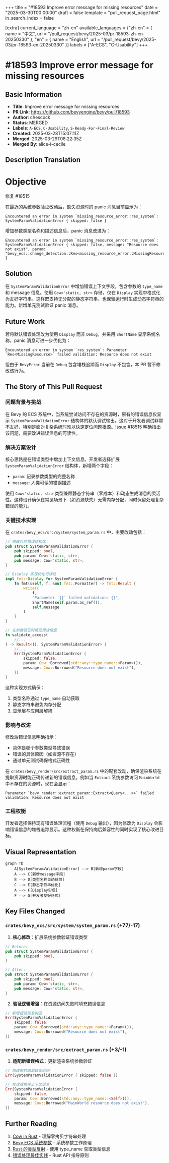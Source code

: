 +++
title = "#18593 Improve error message for missing resources"
date = "2025-03-30T00:00:00"
draft = false
template = "pull_request_page.html"
in_search_index = false

[extra]
current_language = "zh-cn"
available_languages = {"zh-cn" = { name = "中文", url = "/pull_request/bevy/2025-03/pr-18593-zh-cn-20250330" }, "en" = { name = "English", url = "/pull_request/bevy/2025-03/pr-18593-en-20250330" }}
labels = ["A-ECS", "C-Usability"]
+++

# #18593 Improve error message for missing resources

## Basic Information
- **Title**: Improve error message for missing resources
- **PR Link**: https://github.com/bevyengine/bevy/pull/18593
- **Author**: chescock
- **Status**: MERGED
- **Labels**: `A-ECS`, `C-Usability`, `S-Ready-For-Final-Review`
- **Created**: 2025-03-28T15:07:11Z
- **Merged**: 2025-03-29T08:22:35Z
- **Merged By**: alice-i-cecile

## Description Translation
# Objective

修复 #18515

在最近的系统参数验证改动后，缺失资源时的 panic 消息目前显示为：
```
Encountered an error in system `missing_resource_error::res_system`: SystemParamValidationError { skipped: false }
```
增加参数类型名称和描述信息后，panic 消息改进为：
```
Encountered an error in system `missing_resource_error::res_system`: SystemParamValidationError { skipped: false, message: "Resource does not exist", param: "bevy_ecs::change_detection::Res<missing_resource_error::MissingResource>" }
```

## Solution

在 `SystemParamValidationError` 中增加错误上下文字段。包含参数的 `type_name` 和 message 信息。使用 `Cow<'static, str>` 存储，仅在 `Display` 实现中格式化为友好字符串。这样既支持无分配的静态字符串，也保留运行时生成动态字符串的能力。新增单元测试验证 panic 消息。

## Future Work

若将默认错误处理改为使用 `Display` 而非 `Debug`，并采用 `ShortName` 显示系统名称，panic 消息可进一步优化为：
```
Encountered an error in system `res_system`: Parameter `Res<MissingResource>` failed validation: Resource does not exist
```
但由于 `BevyError` 当前在 `Debug` 包含堆栈追踪而 `Display` 不包含，本 PR 暂不修改该行为。

## The Story of This Pull Request

### 问题背景与挑战
在 Bevy 的 ECS 系统中，当系统尝试访问不存在的资源时，原有的错误信息仅显示 `SystemParamValidationError` 结构体的默认调试输出。这对于开发者调试非常不友好，特别是面对复杂系统时难以快速定位问题根源。Issue #18515 明确指出该问题，需要改进错误信息的可读性。

### 解决方案设计
核心思路是在错误类型中增加上下文信息。开发者选择扩展 `SystemParamValidationError` 结构体，新增两个字段：
- `param`: 记录参数类型的完整名称
- `message`: 人类可读的错误描述

使用 `Cow<'static, str>` 类型兼顾静态字符串（零成本）和动态生成消息的灵活性。这种设计确保在常见场景下（如资源缺失）无需内存分配，同时保留处理复杂错误的能力。

### 关键技术实现
在 `crates/bevy_ecs/src/system/system_param.rs` 中，主要改动包括：
```rust
// 修改后的错误结构体
pub struct SystemParamValidationError {
    pub skipped: bool,
    pub param: Cow<'static, str>,
    pub message: Cow<'static, str>,
}

// Display 实现优化可读性
impl fmt::Display for SystemParamValidationError {
    fn fmt(&self, f: &mut fmt::Formatter) -> fmt::Result {
        write!(
            f,
            "Parameter `{}` failed validation: {}",
            ShortName(self.param.as_ref()),
            self.message
        )
    }
}

// 在参数验证时填充错误信息
fn validate_access(
    //...
) -> Result<(), SystemParamValidationError> {
    //...
    Err(SystemParamValidationError {
        skipped: false,
        param: Cow::Borrowed(std::any::type_name::<Param>()),
        message: Cow::Borrowed("Resource does not exist"),
    })
}
```
这种实现方式确保：
1. 类型名称通过 `type_name` 自动获取
2. 静态字符串避免内存分配
3. 显示层与应用层解耦

### 影响与改进
修改后错误信息明确指示：
- 具体是哪个参数类型导致错误
- 错误的具体原因（如资源不存在）
- 通过单元测试确保格式正确性

在 `crates/bevy_render/src/extract_param.rs` 中的配套改动，确保渲染系统在提取资源时能正确传递新的错误信息。例如当 `Extract` 系统参数访问 `MainWorld` 中不存在的资源时，现在会显示：
```
Parameter `bevy_render::extract_param::Extract<Query<...>>` failed validation: Resource does not exist
```

### 工程权衡
开发者选择保持现有错误处理流程（使用 `Debug` 输出），因为修改为 `Display` 会影响错误信息的堆栈追踪显示。这种权衡在保持向后兼容性的同时实现了核心改进目标。

## Visual Representation

```mermaid
graph TD
    A[SystemParamValidationError] --> B[新增param字段]
    A --> C[新增message字段]
    B --> D[类型名称自动获取]
    C --> E[静态字符串优化]
    A --> F[Display实现]
    F --> G[开发者友好格式]
```

## Key Files Changed

### `crates/bevy_ecs/src/system/system_param.rs` (+77/-17)
1. **核心修改**：扩展系统参数验证错误类型
```rust
// Before:
pub struct SystemParamValidationError {
    pub skipped: bool,
}

// After:
pub struct SystemParamValidationError {
    pub skipped: bool,
    pub param: Cow<'static, str>,
    pub message: Cow<'static, str>,
}
```
2. **验证逻辑增强**：在资源访问失败时填充错误信息
```rust
// 新增错误信息构造
Err(SystemParamValidationError {
    skipped: false,
    param: Cow::Borrowed(std::any::type_name::<Param>()),
    message: Cow::Borrowed("Resource does not exist"),
})
```

### `crates/bevy_render/src/extract_param.rs` (+3/-1)
1. **适配新错误格式**：更新渲染系统参数验证
```rust
// 修改前的简单错误返回
Err(SystemParamValidationError { skipped: false })

// 修改后携带上下文信息
Err(SystemParamValidationError {
    skipped: false,
    param: Cow::Borrowed(std::any::type_name::<Self>()),
    message: Cow::Borrowed("MainWorld resource does not exist"),
})
```

## Further Reading
1. [Cow in Rust](https://doc.rust-lang.org/std/borrow/enum.Cow.html) - 理解零拷贝字符串处理
2. [Bevy ECS 系统参数](https://bevy-cheatbook.github.io/programming/system-params.html) - 系统参数工作原理
3. [Rust 的类型反射](https://doc.rust-lang.org/std/any/fn.type_name.html) - 使用 type_name 获取类型信息
4. [错误处理最佳实践](https://rust-lang.github.io/api-guidelines/documentation.html#error-types-are-meaningful-and-well-behaved-c-good-err) - Rust API 指导原则